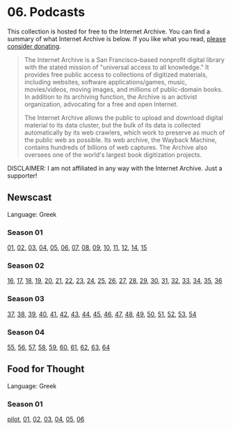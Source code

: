 # 06. Podcasts

This collection is hosted for free to the Internet Archive. You can find a summary of what Internet Archive is below. If you like what you read, [please consider donating](https://archive.org/donate/).

> The Internet Archive is a San Francisco–based nonprofit digital library with the stated mission of "universal access to all knowledge." It provides free public access to collections of digitized materials, including websites, software applications/games, music, movies/videos, moving images, and millions of public-domain books. In addition to its archiving function, the Archive is an activist organization, advocating for a free and open Internet.
>
> The Internet Archive allows the public to upload and download digital material to its data cluster, but the bulk of its data is collected automatically by its web crawlers, which work to preserve as much of the public web as possible. Its web archive, the Wayback Machine, contains hundreds of billions of web captures. The Archive also oversees one of the world's largest book digitization projects. 

DISCLAIMER: I am not affiliated in any way with the Internet Archive. Just a supporter!

## Newscast

 Language: Greek

### Season 01

[01](https://archive.org/details/newscast-01), [02](https://archive.org/details/newscast-02), [03](https://archive.org/details/newscast-03), [04](https://archive.org/details/newscast-04), [05](https://archive.org/details/newscast-05), [06](https://archive.org/details/newscast-06), [07](https://archive.org/details/newscast-07), [08](https://archive.org/details/newscast-08), [09](https://archive.org/details/newscast-09), [10](https://archive.org/details/newscast-10), [11](https://archive.org/details/newscast-11), [12](https://archive.org/details/newscast-12), [14](https://archive.org/details/newscast-14), [15](https://archive.org/details/newscast-15)

### Season 02

[16](https://archive.org/details/newscast-16), [17](https://archive.org/details/newscast-17), [18](https://archive.org/details/newscast-18), [19](https://archive.org/details/newscast-19), [20](https://archive.org/details/newscast-20), [21](https://archive.org/details/newscast-21), [22](https://archive.org/details/newscast-22), [23](https://archive.org/details/newscast-23), [24](https://archive.org/details/newscast-24), [25](https://archive.org/details/newscast-25), [26](https://archive.org/details/newscast-26), [27](https://archive.org/details/newscast-27), [28](https://archive.org/details/newscast-28), [29](https://archive.org/details/newscast-29), [30](https://archive.org/details/newscast-30), [31](https://archive.org/details/newscast-31), [32](https://archive.org/details/newscast-32), [33](https://archive.org/details/newscast-33), [34](https://archive.org/details/newscast-34), [35](https://archive.org/details/newscast-35), [36](https://archive.org/details/newscast-36)

### Season 03

[37](https://archive.org/details/newscast-37), [38](https://archive.org/details/newscast-38), [39](https://archive.org/details/newscast-39), [40](https://archive.org/details/newscast-40), [41](https://archive.org/details/newscast-41), [42](https://archive.org/details/newscast-42), [43](https://archive.org/details/newscast-43), [44](https://archive.org/details/newscast-44), [45](https://archive.org/details/newscast-45), [46](https://archive.org/details/newscast-46), [47](https://archive.org/details/newscast-47), [48](https://archive.org/details/newscast-48), [49](https://archive.org/details/newscast-49), [50](https://archive.org/details/newscast-50), [51](https://archive.org/details/newscast-51), [52](https://archive.org/details/newscast-52), [53](https://archive.org/details/newscast-53), [54](https://archive.org/details/newscast-54)

### Season 04

[55](https://archive.org/details/newscast-55), [56](https://archive.org/details/newscast-56), [57](https://archive.org/details/newscast-57), [58](https://archive.org/details/newscast-58), [59](https://archive.org/details/newscast-59), [60](https://archive.org/details/newscast-60), [61](https://archive.org/details/newscast-61), [62](https://archive.org/details/newscast-62), [63](https://archive.org/details/newscast-63), [64](https://archive.org/details/newscast-64)

## Food for Thought

Language: Greek

### Season 01

[pilot](https://archive.org/details/food-for-thought), [01](https://archive.org/details/food-for-thought-01), [02](https://archive.org/details/food-for-thought-02), [03](https://archive.org/details/food-for-thought-03), [04](https://archive.org/details/food-for-thought-04), [05](https://archive.org/details/food-for-thought-05), [06](https://archive.org/details/food-for-thought-06)
